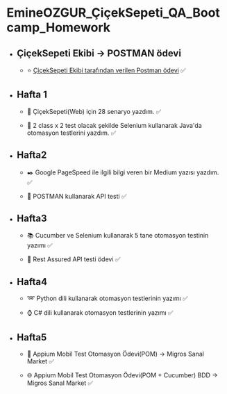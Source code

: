 # EmineOZGUR_ÇiçekSepeti_QA_Bootcamp_Homework

* ## ÇiçekSepeti Ekibi -> POSTMAN ödevi
  *  :star: [ÇiçekSepeti Ekibi tarafından verilen Postman ödevi](https://github.com/ozguremine01/CicekSepeti-Postman-Odevi) :white_check_mark:
  

* ## Hafta 1

   * :memo: ÇiçekSepeti(Web) için 28 senaryo yazdım. :white_check_mark:

   * :open_file_folder: 2 class x 2 test olacak şekilde Selenium kullanarak Java'da otomasyon testlerini yazdım. :white_check_mark:


* ## Hafta2

  * :black_nib: Google PageSpeed ile ilgili bilgi veren bir Medium yazısı yazdım. :white_check_mark:
  
  * :dart: POSTMAN kullanarak API testi :white_check_mark:


* ## Hafta3

  * :books: Cucumber ve Selenium kullanarak 5 tane otomasyon testinin yazımı :white_check_mark:
  
  * :pushpin: Rest Assured API testi ödevi :white_check_mark:


* ## Hafta4
  * :loop: Python dili kullanarak otomasyon testlerinin yazımı :white_check_mark:
  
  * :watch: C# dili kullanarak otomasyon testlerinin yazımı :white_check_mark:

* ## Hafta5
  *  :evergreen_tree: Appium Mobil Test Otomasyon Ödevi(POM) -> Migros Sanal Market :white_check_mark:
  
  *  :globe_with_meridians: Appium Mobil Test Otomasyon Ödevi(POM + Cucumber) BDD -> Migros Sanal Market :white_check_mark:


